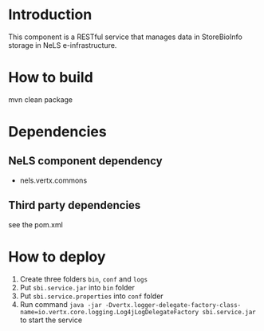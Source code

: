  
Introduction
===
This component is a RESTful service that manages data in StoreBioInfo storage in NeLS e-infrastructure. 

How to build
===
mvn clean package

Dependencies
===

## NeLS component dependency


* nels.vertx.commons

## Third party dependencies

see the pom.xml

How to deploy
===
1. Create three folders `bin`, `conf` and `logs`
2. Put `sbi.service.jar` into `bin` folder
3. Put `sbi.service.properties` into `conf` folder
4. Run command `java -jar -Dvertx.logger-delegate-factory-class-name=io.vertx.core.logging.Log4jLogDelegateFactory sbi.service.jar` to start the service